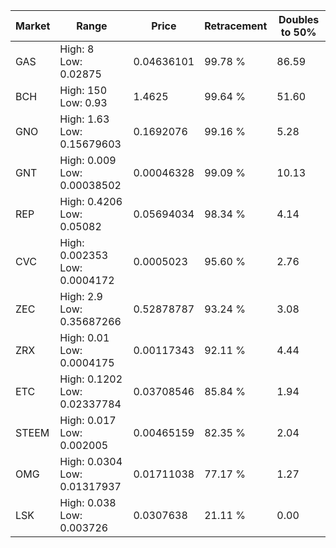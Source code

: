 | Market | Range | Price| Retracement | Doubles to 50% |
| --- | --- | --- | --- | --- |
| GAS | High: 8<br />Low: 0.02875 | 0.04636101 | 99.78 % | 86.59 |
| BCH | High: 150<br />Low: 0.93 | 1.4625 | 99.64 % | 51.60 |
| GNO | High: 1.63<br />Low: 0.15679603 | 0.1692076 | 99.16 % | 5.28 |
| GNT | High: 0.009<br />Low: 0.00038502 | 0.00046328 | 99.09 % | 10.13 |
| REP | High: 0.4206<br />Low: 0.05082 | 0.05694034 | 98.34 % | 4.14 |
| CVC | High: 0.002353<br />Low: 0.0004172 | 0.0005023 | 95.60 % | 2.76 |
| ZEC | High: 2.9<br />Low: 0.35687266 | 0.52878787 | 93.24 % | 3.08 |
| ZRX | High: 0.01<br />Low: 0.0004175 | 0.00117343 | 92.11 % | 4.44 |
| ETC | High: 0.1202<br />Low: 0.02337784 | 0.03708546 | 85.84 % | 1.94 |
| STEEM | High: 0.017<br />Low: 0.002005 | 0.00465159 | 82.35 % | 2.04 |
| OMG | High: 0.0304<br />Low: 0.01317937 | 0.01711038 | 77.17 % | 1.27 |
| LSK | High: 0.038<br />Low: 0.003726 | 0.0307638 | 21.11 % | 0.00 |
